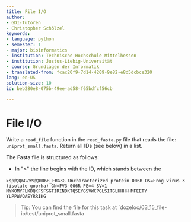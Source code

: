 ```yaml
---
title: File I/O
author:
- GDI-Tutoren
- Christopher Schölzel
keywords:
- language: python
- semester: 1
- major: bioinformatics
- institution: Technische Hochschule Mittelhessen
- institution: Justus-Liebig-Universität
- course: Grundlagen der Informatik
- translated-from: fcac20f9-7d14-4209-9e82-e8d5dcbce320
lang: en-US
solution-size: 10
id: beb280e8-075b-49ee-ad58-f65bdfcf56cb

---
```

# File I/O

Write a `read_file` function in the `read_fasta.py` file that reads the file: `uniprot_small.fasta`.
Return all IDs (see below) in a list.

The Fasta file is structured as follows: 

* In ">" the line begins with the ID, which stands between the

```
>sp的Q6GZW9的006R_FRG3G Uncharacterized protein 006R OS=Frog virus 3 (isolate goorha) GN=FV3-006R PE=4 SV=1
MYKOMYFLKDQKFSFSGTIRINDKTQSEYGSVWCPGLSITGLHHHHHMFEETY
YLPPWVQAEYRRIKG
```

> Tip: You can find the file for this task at `dozeloc/03_15_file-io/test/uniprot_small.fasta
